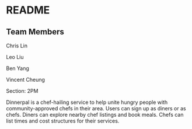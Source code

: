 # README

## Team Members

Chris Lin

Leo Liu

Ben Yang

Vincent Cheung

Section: 2PM

Dinnerpal is a chef-hailing service to help unite hungry people with community-approved chefs in their area. Users can sign up as diners or as chefs. Diners can explore nearby chef listings and book meals. Chefs can list times and cost structures for their services.